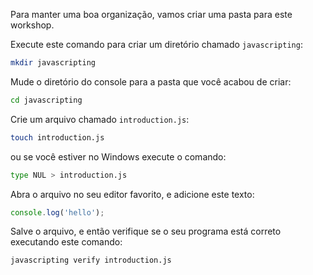 Para manter uma boa organização, vamos criar uma pasta para este workshop.

Execute este comando para criar um diretório chamado `javascripting`:

```bash
mkdir javascripting
```

Mude o diretório do console para a pasta que você acabou de criar:

```bash
cd javascripting
```

Crie um arquivo chamado `introduction.js`:

```bash
touch introduction.js
```
 ou se você estiver no Windows execute o comando: 

```bash
type NUL > introduction.js
```

Abra o arquivo no seu editor favorito, e adicione este texto:

```js
console.log('hello');
```

Salve o arquivo, e então verifique se o seu programa está correto executando este comando:

```bash
javascripting verify introduction.js
```


